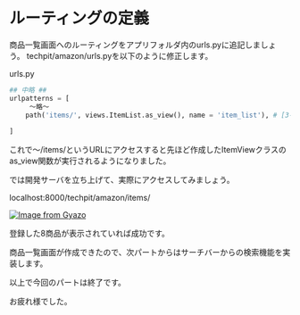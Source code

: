 # ルーティングの定義

商品一覧画面へのルーティングをアプリフォルダ内のurls.pyに追記しましょう。
techpit/amazon/urls.pyを以下のように修正します。

urls.py
```py
## 中略 ##
urlpatterns = [
     〜略〜
    path('items/', views.ItemList.as_view(), name = 'item_list'), # [3-4]追加
    
]
```

これで〜/items/というURLにアクセスすると先ほど作成したItemViewクラスのas_view関数が実行されるようになりました。

では開発サーバを立ち上げて、実際にアクセスしてみましょう。

localhost:8000/techpit/amazon/items/

[![Image from Gyazo](https://i.gyazo.com/deb637363f6ddb26c75c04e78617bc29.png)](https://gyazo.com/deb637363f6ddb26c75c04e78617bc29)

登録した8商品が表示されていれば成功です。

商品一覧画面が作成できたので、次パートからはサーチバーからの検索機能を実装します。

以上で今回のパートは終了です。

お疲れ様でした。